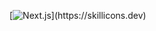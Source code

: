 [![Next.js](https://skillicons.dev/icons?i=ts,js,html,css,actix,aws,docker,electron,express,figma,git,go,graphql,kubernetes,materialui,mongodb,mysql,nextjs,nodejs,postgres,prisma,planetscale,react,redis,redux,rust,supabase,tailwind,vite,vitest,)](https://skillicons.dev)
